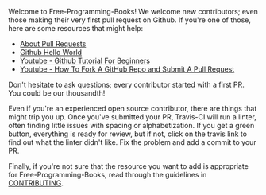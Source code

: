 Welcome to Free-Programming-Books! We welcome new contributors; even those making their very first pull request on Github. If you're one of those, here are some resources that might help:

-   [About Pull Requests](https://help.github.com/articles/about-pull-requests/)
-   [Github Hello World](https://guides.github.com/activities/hello-world/)
-   [Youtube - Github Tutorial For Beginners](https://www.youtube.com/watch?v=0fKg7e37bQE)
-   [Youtube - How To Fork A GitHub Repo and Submit A Pull Request](https://www.youtube.com/watch?v=G1I3HF4YWEw)

Don't hesitate to ask questions; every contributor started with a first PR. You could be our thousandth!

Even if you're an experienced open source contributor, there are things that might trip you up. Once you've submitted your PR, Travis-CI will run a linter, often finding little issues with spacing or alphabetization. If you get a green button, everything is ready for review, but if not, click on the travis link to find out what the linter didn't like. Fix the problem and add a commit to your PR.

Finally, if you're not sure that the resource you want to add is appropriate for Free-Programming-Books, read through the guidelines in [CONTRIBUTING](/CONTRIBUTING.md).
